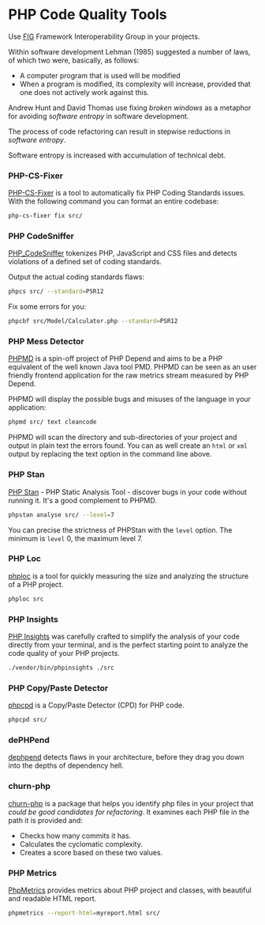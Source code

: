 # PHP Code Quality Tools

Use [FIG](https://www.php-fig.org/) Framework Interoperability Group in your projects.

Within software development Lehman (1985) suggested a number of laws, of which two were, basically, as follows:

- A computer program that is used will be modified
- When a program is modified, its complexity will increase, provided that one does not actively work against this.

Andrew Hunt and David Thomas use fixing *broken windows* as a metaphor for avoiding *software entropy* in software development.

The process of code refactoring can result in stepwise reductions in *software entropy*.

Software entropy is increased with accumulation of technical debt.

### PHP-CS-Fixer

[PHP-CS-Fixer](https://github.com/FriendsOfPHP/PHP-CS-Fixer) is a tool to automatically fix PHP Coding Standards issues.
With the following command you can format an entire codebase:

```bash
php-cs-fixer fix src/
```

### PHP CodeSniffer

[PHP_CodeSniffer](https://github.com/squizlabs/PHP_CodeSniffer) tokenizes PHP, JavaScript and CSS files and detects violations of a defined set of coding standards.

Output the actual coding standards flaws:

```bash
phpcs src/ --standard=PSR12
```

Fix some errors for you:

```bash
phpcbf src/Model/Calculator.php --standard=PSR12
```

### PHP Mess Detector

[PHPMD](https://github.com/phpmd/phpmd) is a spin-off project of PHP Depend and aims to be a PHP equivalent of the well known Java tool PMD. PHPMD can be seen as an user friendly frontend application for the raw metrics stream measured by PHP Depend.

PHPMD will display the possible bugs and misuses of the language in your application:

```bash
phpmd src/ text cleancode
```

PHPMD will scan the directory and sub-directories of your project and output in plain text the errors found. 
You can as well create an `html` or `xml` output by replacing the text option in the command line above.

### PHP Stan

[PHP Stan](https://github.com/phpstan/phpstan) - PHP Static Analysis Tool - discover bugs in your code without running it.
It's a good complement to PHPMD.

```bash
phpstan analyse src/ --level=7
```

You can precise the strictness of PHPStan with the `level` option. The minimum is `level` 0, the maximum level 7.

### PHP Loc

[phploc](https://github.com/sebastianbergmann/phploc) is a tool for quickly measuring the size and analyzing the structure of a PHP project.

```bash
phploc src
```

### PHP Insights

[PHP Insights](https://github.com/nunomaduro/phpinsights) was carefully crafted to simplify the analysis of your code directly from your terminal, and is the perfect starting point to analyze the code quality of your PHP projects.

```bash
./vendor/bin/phpinsights ./src
```

### PHP Copy/Paste Detector

[phpcpd](https://github.com/sebastianbergmann/phpcpd) is a Copy/Paste Detector (CPD) for PHP code.

```bash
phpcpd src/
```

### dePHPend

[dephpend](https://github.com/mihaeu/dephpend) detects flaws in your architecture, before they drag you down into the depths of dependency hell.

### churn-php

[churn-php](https://github.com/bmitch/churn-php) is a package that helps you identify php files in your project that *could be good candidates for refactoring*. It examines each PHP file in the path it is provided and:

- Checks how many commits it has.
- Calculates the cyclomatic complexity.
- Creates a score based on these two values.

### PHP Metrics

[PhpMetrics](https://github.com/phpmetrics/PhpMetrics) provides metrics about PHP project and classes, with beautiful and readable HTML report.

```bash
phpmetrics --report-html=myreport.html src/
```

